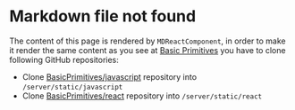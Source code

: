 # Markdown file not found
The content of this page is rendered by `MDReactComponent`, in order to make it render the same content as you see at [Basic Primitives](https://www.basicprimitives.com/) you have to clone following GitHub repositories:

* Clone [BasicPrimitives/javascript](https://github.com/BasicPrimitives/javascript) repository into `/server/static/javascript`
* Clone [BasicPrimitives/react](https://github.com/BasicPrimitives/react) repository into `/server/static/react`
